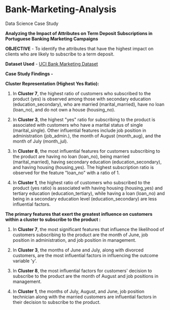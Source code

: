 
# Bank-Marketing-Analysis
Data Science Case Study

**Analyzing the Impact of Attributes on Term Deposit Subscriptions in Portuguese Banking Marketing Campaigns**

**OBJECTIVE** - To identify the attributes that have the highest impact on clients who are likely to subscribe to a term deposit.


**Dataset Used** - [UCI Bank Marketing Dataset](https://archive.ics.uci.edu/ml/datasets/bank+marketing)

**Case Study Findings -**

**Cluster Representation (Highest Yes Ratio):**
1. In **Cluster 7**, the highest ratio of customers who subscribed to the product (yes) is observed among those with secondary education (education_secondary), who are married (marital_married), have no loan (loan_no), and do not own a house (housing_no).

2. In **Cluster 3**, the highest "yes" ratio for subscribing to the product is associated with customers who have a marital status of single (marital_single). Other influential features include job position in administration (job_admin.), the month of August (month_aug), and the month of July (month_jul).

3. In **Cluster 8**, the most influential features for customers subscribing to the product are having no loan (loan_no), being married (marital_married), having secondary education (education_secondary), and having housing (housing_yes). The highest subscription ratio is observed for the feature "loan_no" with a ratio of 1.

4. In **Cluster 1**, the highest ratio of customers who subscribed to the product (yes ratio) is associated with having housing (housing_yes) and tertiary education (education_tertiary), while having a loan (loan_no) and being in a secondary education level (education_secondary) are less influential factors.


**The primary features that exert the greatest influence on customers within a cluster to subscribe to the product :** 

1. In **Cluster 7**, the most significant features that influence the likelihood of customers subscribing to the product are the month of June, job position in administration, and job position in management.

2. In **Cluster 3**, the months of June and July, along with divorced customers, are the most influential factors in influencing the outcome variable 'y'.

3. In **Cluster 8**, the most influential factors for customers' decision to subscribe to the product are the month of August and job positions in management.

4. In **Cluster 1**, the months of July, August, and June, job position technician along with the married customers are influential factors in their decision to subscribe to the product.




